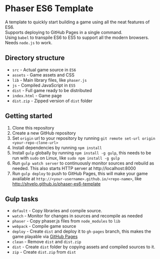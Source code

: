 # Phaser ES6 Template
A template to quickly start building a game using all the neat features of ES6.   
Supports deploying to GitHub Pages in a single command.   
Using `babel` to transpile ES6 to ES5 to support all the modern browsers.  
Needs `node.js` to work.

## Directory structure     

- `src` - Actual game source in `ES6`
- `assets` - Game assets and CSS
- `lib` - Main library files, like `phaser.js`
- `js` - Compiled JavaScript in `ES5`
- `dist` - Full game ready to be distributed
- `index.html` - Game page
- `dist.zip` - Zipped version of `dist` folder

## Getting started

1. Clone this repository
2. Create a new GitHub repository
3. Set `origin` url to your repository by running `git remote set-url origin <your-repo-clone-url>`
1. Install dependencies by running `npm install`
2. Install `gulp` globally by running `npm install -g gulp`, this needs to be run with `sudo` on Linux, like `sudo npm install -g gulp`
3. Run `gulp watch server` to continuously monitor sources and rebuild as needed. This also starts HTTP server at http://localhost:8000
4. Run `gulp deploy` to push to GitHub Pages, this will make your game available at `http://<your-username>.github.io/<repo-name>`, like http://shvelo.github.io/phaser-es6-template

## Gulp tasks

- `default` - Copy libraries and compile source.
- `watch` - Monitor for changes in sources and recompile as needed
- `phaser` - Copy phaser.js files from `node_modules` to `lib`
- `webpack` - Compile game source
- `deploy` - Create `dist` and deploy it to `gh-pages` branch, this makes the game playable via [GitHub Pages](https://pages.github.com/)
- `clean` - Remove `dist` and `dist.zip`
- `dist` - Create `dist` folder by copying assets and compiled sources to it.
- `zip` - Create `dist.zip` from `dist`

